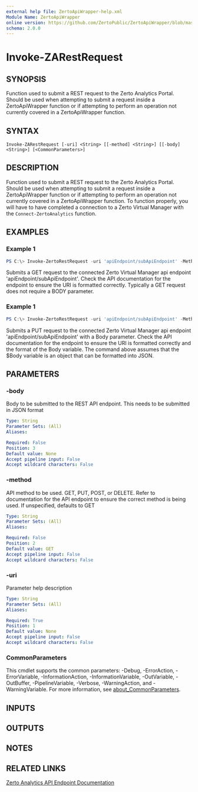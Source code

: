 ```yaml
---
external help file: ZertoApiWrapper-help.xml
Module Name: ZertoApiWrapper
online version: https://github.com/ZertoPublic/ZertoApiWrapper/blob/master/docs/Invoke-ZARestRequest.md
schema: 2.0.0
---
```


# Invoke-ZARestRequest

## SYNOPSIS
Function used to submit a REST request to the Zerto Analytics Portal. Should be used when attempting to submit a request inside a ZertoApiWrapper function or if attempting to perform an operation not currently covered in a ZertoApiWrapper function.

## SYNTAX

```
Invoke-ZARestRequest [-uri] <String> [[-method] <String>] [[-body] <String>] [<CommonParameters>]
```

## DESCRIPTION
Function used to submit a REST request to the Zerto Analytics Portal. Should be used when attempting to submit a request inside a ZertoApiWrapper function or if attempting to perform an operation not currently covered in a ZertoApiWrapper function. To function properly, you will have to have completed a connection to a Zerto Virtual Manager with the `Connect-ZertoAnalytics` function.

## EXAMPLES

### Example 1
```powershell
PS C:\> Invoke-ZertoRestRequest -uri 'apiEndpoint/subApiEndpoint' -Method GET
```

Submits a GET request to the connected Zerto Virtual Manager api endpoint 'apiEndpoint/subApiEndpoint'. Check the API documentation for the endpoint to ensure the URI is formatted correctly. Typically a GET request does not require a BODY parameter.

### Example 1
```powershell
PS C:\> Invoke-ZertoRestRequest -uri 'apiEndpoint/subApiEndpoint' -Method POST -Body $Body
```

Submits a PUT request to the connected Zerto Virtual Manager api endpoint 'apiEndpoint/subApiEndpoint' with a Body parameter. Check the API documentation for the endpoint to ensure the URI is formatted correctly and the format of the Body variable. The command above assumes that the $Body variable is an object that can be formatted into JSON.

## PARAMETERS

### -body
Body to be submitted to the REST API endpoint.
This needs to be submitted in JSON format

```yaml
Type: String
Parameter Sets: (All)
Aliases:

Required: False
Position: 3
Default value: None
Accept pipeline input: False
Accept wildcard characters: False
```

### -method
API method to be used.
GET, PUT, POST, or DELETE.
Refer to documentation for the API endpoint to ensure the correct method is being used.
If unspecified, defaults to GET

```yaml
Type: String
Parameter Sets: (All)
Aliases:

Required: False
Position: 2
Default value: GET
Accept pipeline input: False
Accept wildcard characters: False
```

### -uri
Parameter help description

```yaml
Type: String
Parameter Sets: (All)
Aliases:

Required: True
Position: 1
Default value: None
Accept pipeline input: False
Accept wildcard characters: False
```

### CommonParameters
This cmdlet supports the common parameters: -Debug, -ErrorAction, -ErrorVariable, -InformationAction, -InformationVariable, -OutVariable, -OutBuffer, -PipelineVariable, -Verbose, -WarningAction, and -WarningVariable. For more information, see [about_CommonParameters](http://go.microsoft.com/fwlink/?LinkID=113216).

## INPUTS

## OUTPUTS

## NOTES

## RELATED LINKS

[Zerto Analytics API Endpoint Documentation](https://docs.api.zerto.com/)
